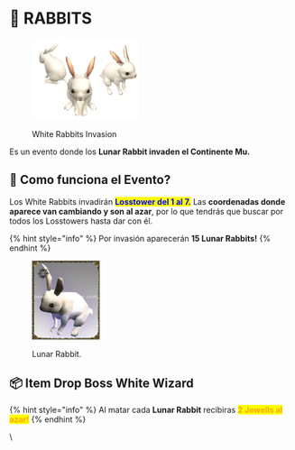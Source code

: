 # 🐇 RABBITS

<figure><img src="../.gitbook/assets/image (418).png" alt=""><figcaption><p>White Rabbits Invasion</p></figcaption></figure>

Es un evento donde los **Lunar Rabbit invaden el Continente Mu.**

## 📝 Como funciona el Evento?

Los White Rabbits invadirán <mark style="color:blue;">**Losstower del 1 al 7.**</mark> Las **coordenadas donde aparece van cambiando y son al azar**, por lo que tendrás que buscar por todos los Losstowers hasta dar con él.

{% hint style="info" %}
Por invasión aparecerán **15 Lunar Rabbits!**
{% endhint %}

<figure><img src="../.gitbook/assets/image (419).png" alt=""><figcaption><p>Lunar Rabbit.</p></figcaption></figure>

## 📦 Item Drop Boss White Wizard

{% hint style="info" %}
Al matar cada **Lunar Rabbit** recibiras <mark style="color:orange;">**2 Jewells al azar!**</mark>
{% endhint %}

\
